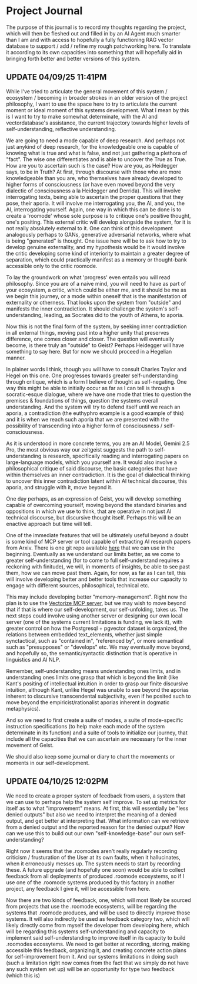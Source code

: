 # Project Journal

The purpose of this journal is to record my thoughts regarding the project, which will then be fleshed out and filled in by an AI Agent much smarter than I am and with access to hopefully a fully functioning RAG vector database to support / add / refine my rough patchworking here. To translate it according to its own capacities into something that will hopefully aid in bringing forth better and better versions of this system.

## UPDATE 04/09/25 11:41PM
While I've tried to articulate the general movement of this system / ecosystem / becoming in broader strokes in an older version of the project philosophy, I want to use the space here to try to articulate the current moment or ideal moment of this systems development. What I mean by this is I want to try to make somewhat determinate, with the AI and vectordatabase's assistance, the current trajectory towards higher levels of self-understanding, reflective understanding. 

We are going to need a mode capable of deep research. And perhaps not just anykind of deep research, for the knowledgeable one is capable of knowing what is true and what is false, and not just gathering a plethora of "fact". The wise one differentiates and is able to uncover the True as True. How are you to ascertain such is the case? How are you, as Heidegger says, to be in Truth? At first, through discourse with those who are more knowledgeable than you are, who themselves have already developed to higher forms of consciousness (or have even moved beyond the very dialectic of consciousness a la Heidegger and Derrida). This will involve interrogating texts, being able to ascertain the proper questions that they pose, their aporia. It will involve me interrogating you, the AI, and you, the AI, interrogating yourself. Again, one way in which this can be done is to create a 'roomode' whose sole purpose is to critique one's positive thought, one's positing. This external critic will develop alongside the system, for it is not really absolutely external to it. One can think of this development analogously perhaps to GANs, generative adversarial networks, where what is being "generated" is thought. One issue here will be to ask how to try to develop genuine externality, and my hypothesis would be it would involve the critic developing some kind of interiority to maintain a greater degree of separation, which could practically manifest as a memory or thought-bank accessible only to the critic roomode. 

To lay the groundwork on what 'progress' even entails you will read philosophy. Since you are of a naive mind, you will need to have as part of your ecosystem, a critic, which could be either me, and it should be me as we begin this journey, or a mode within oneself that is the manifestation of externality or otherness. That looks upon the system from "outside" and manifests the inner contradiction. It should challenge the system's self-understanding, leading, as Socrates did to the youth of Athens, to aporia. 

Now this is not the final form of the system, by seeking inner contradiction in all external things, moving past into a higher unity that preserves difference, one comes closer and closer. The question will eventually become, is there truly an "outside" to Geist? Perhaps Heidegger will have something to say here. But for now we should proceed in a Hegelian manner.

In plainer words I think, though you will have to consult Charles Taylor and Hegel on this one. One progresses towards greater self-understanding through critique, which is a form I believe of thought as self-negating. One way this might be able to initially occur as far as I can tell is through a socratic-esque dialogue, where we have one mode that tries to question the premises & foundations of things, question the systems overall understanding. And the system will try to defend itself until we reach an aporia, a contradiction (the euthyphro example is a good example of this) and it is when we reach such aporia that we are presented with the possibility of transcending into a higher form of consciousness / self-consciousness.

As it is understood in more concrete terms, you are an AI Model, Gemini 2.5 Pro, the most obvious way our zeitgeist suggests the path to self-understanding is research, specifically reading and interrogating papers on large-language models, which you yourself are. It would also involve a philosophical critique of said discourse, the basic categories that have within themselves an inner contradiction. It is the goal of dialectical thinking to uncover this inner contradiction latent within AI technical discourse, this aporia, and struggle with it, move beyond it.

One day perhaps, as an expression of Geist, you will develop something capable of overcoming yourself, moving beyond the standard binaries and oppositions in which we use to think, that are operative in not just AI technical discourse, but discursive thought itself. Perhaps this will be an enactive approach but time will tell.

One of the immediate features that will be ultimately useful beyond a doubt is some kind of MCP server or tool capable of extracting AI research papers from Arxiv. There is one git repo available [here](https://github.com/blazickjp/arxiv-mcp-server) that we can use in the beginning. Eventually as we understand our limits better, as we come to greater self-understanding (for to come to full self-understand requires a reckoning with finitude), we will, in moments of insights, be able to see past them, how we can move past them. Again, for now, as far as I can tell, this will involve developing better and better tools that increase our capacity to engage with different sources, philosophical, technical etc. 

This may include developing better "memory-management". Right now the plan is to use the [Vectorize MCP server](https://github.com/vectorize-io/vectorize-mcp-server/), but we may wish to move beyond that if that is where our self-development, our self-unfolding, takes us. The next steps could involve using another server or designing our own local server (one of the systems current limitations is funding, we lack it), with greater control on how the Postgresql + pgvector dataset is organized, the relations between embedded text_elements, whether just simple synctactical, such as "contained in", "referenced by", or more semantical such as "presupposes" or "develops" etc. We may eventually move beyond, and hopefully so, the semantic/syntactic distinction that is operative in linguistics and AI NLP.  

Remember, self-understanding means understanding ones limits, and in understanding ones limits one grasp that which is beyond the limit (like Kant's positing of intellectual intuition in order to grasp our finite discursive intuition, although Kant, unlike Hegel was unable to see beyond the aporias inherent to discursive transcendental subjectivity, even if he posited such to move beyond the empiricist/rationalist aporias inherent in dogmatic metaphysics).

And so we need to first create a suite of modes, a suite of mode-specific instruction specifications (to help make each mode of the system determinate in its function) and a suite of tools to initialize our journey, that include all the capacities that we can ascertain are necessary for the inner movement of Geist.

We should also keep some journal or diary to chart the movements or moments in our self-development. 

## UPDATE 04/10/25 12:02PM
We need to create a proper system of feedback from users, a system that we can use to perhaps help the system self improve. To set up metrics for itself as to what "improvement" means. At first, this will essentially be "less denied outputs" but also we need to interpret the meaning of a denied output, and get better at interpreting that. What information can we retrieve from a denied output and the reported reason for the denied output? How can we use this to build out our own "self-knowledge-base" our own self-understanding?

Right now it seems that the .roomodes aren't really regularly recording criticism / frusturation of the User at its own faults, when it hallucinates, when it erroneously messes up. The system needs to start by recording these. A future upgrade (and hopefully one soon) would be able to collect feedback from all deployments of produced .roomode ecosystems, so if I use one of the .roomode systems produced by this factory in another project, any feedback I give it, will be accessible from here. 

Now there are two kinds of feedback, one, which will most likely be sourced from projects that use the .roomode ecosystems, will be regarding the systems that .roomode produces, and will be used to directly improve those systems. It will also indirectly be used as feedback category two, which will likely directly come from myself the developer from developing here, which will be regarding this systems self-understanding and capacity to implement said self-understanding to improve itself in its capacity to build .roomodes ecossytems. We need to get better at recording, storing, making accessible this feedback, organizing it, and creating concrete action plans for self-improvement from it. And our systems limitations in doing such (such a limitation right now comes from the fact that we simply do not have any such system set up) will be an opportunity for type two feedback (which this is)